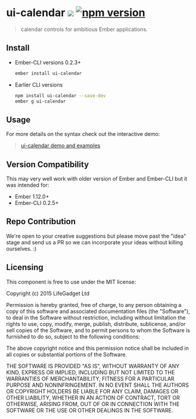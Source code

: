 # ui-calendar ![ ](https://travis-ci.org/lifegadget/ui-calendar.svg) [![npm version](https://badge.fury.io/js/ui-calendar.svg)](http://badge.fury.io/js/ui-calendar)
> calendar controls for ambitious Ember applications.

## Install ##


- Ember-CLI versions 0.2.3+
    ````bash
    ember install ui-calendar
    ````

- Earlier CLI versions
    ````bash
    npm install ui-calendar --save-dev
    ember g ui-calendar
    ````

## Usage ##
For more details on the syntax check out the interactive demo:

> [ui-calendar demo and examples](http://development.ui-calendar.divshot.io)


## Version Compatibility

This may very well work with older version of Ember and Ember-CLI but it was intended for:

- Ember 1.12.0+
- Ember-CLI 0.2.5+

## Repo Contribution

We're open to your creative suggestions but please move past the "idea" stage 
and send us a PR so we can incorporate your ideas without killing ourselves. :)

## Licensing

This component is free to use under the MIT license:

Copyright (c) 2015 LifeGadget Ltd

Permission is hereby granted, free of charge, to any person obtaining a copy of
this software and associated documentation files (the "Software"), to deal in
the Software without restriction, including without limitation the rights to
use, copy, modify, merge, publish, distribute, sublicense, and/or sell copies
of the Software, and to permit persons to whom the Software is furnished to do
so, subject to the following conditions:

The above copyright notice and this permission notice shall be included in all
copies or substantial portions of the Software.

THE SOFTWARE IS PROVIDED "AS IS", WITHOUT WARRANTY OF ANY KIND, EXPRESS OR
IMPLIED, INCLUDING BUT NOT LIMITED TO THE WARRANTIES OF MERCHANTABILITY,
FITNESS FOR A PARTICULAR PURPOSE AND NONINFRINGEMENT. IN NO EVENT SHALL THE
AUTHORS OR COPYRIGHT HOLDERS BE LIABLE FOR ANY CLAIM, DAMAGES OR OTHER
LIABILITY, WHETHER IN AN ACTION OF CONTRACT, TORT OR OTHERWISE, ARISING FROM,
OUT OF OR IN CONNECTION WITH THE SOFTWARE OR THE USE OR OTHER DEALINGS IN THE
SOFTWARE.

